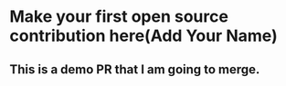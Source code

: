 # Make your first open source contribution here(Add Your Name)
## This is a demo PR that I am going to merge.
